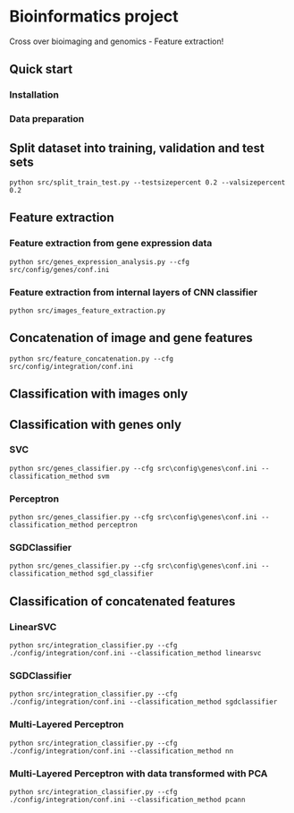 # Bioinformatics project
Cross over bioimaging and genomics - Feature extraction!

## Quick start

### Installation

### Data preparation


## Split dataset into training, validation and test sets
```
python src/split_train_test.py --testsizepercent 0.2 --valsizepercent 0.2
```

## Feature extraction

### Feature extraction from gene expression data
```
python src/genes_expression_analysis.py --cfg src/config/genes/conf.ini 
```
### Feature extraction from internal layers of CNN classifier
```
python src/images_feature_extraction.py 
```

## Concatenation of image and gene features
```
python src/feature_concatenation.py --cfg src/config/integration/conf.ini
```

## Classification with images only

## Classification with genes only
### SVC
```
python src/genes_classifier.py --cfg src\config\genes\conf.ini --classification_method svm
```

### Perceptron
```
python src/genes_classifier.py --cfg src\config\genes\conf.ini --classification_method perceptron
```

### SGDClassifier
```
python src/genes_classifier.py --cfg src\config\genes\conf.ini --classification_method sgd_classifier
```

## Classification of concatenated features

### LinearSVC
```
python src/integration_classifier.py --cfg ./config/integration/conf.ini --classification_method linearsvc
```
### SGDClassifier
```
python src/integration_classifier.py --cfg ./config/integration/conf.ini --classification_method sgdclassifier
```
### Multi-Layered Perceptron
```
python src/integration_classifier.py --cfg ./config/integration/conf.ini --classification_method nn
```
### Multi-Layered Perceptron with data transformed with PCA
```
python src/integration_classifier.py --cfg ./config/integration/conf.ini --classification_method pcann
```